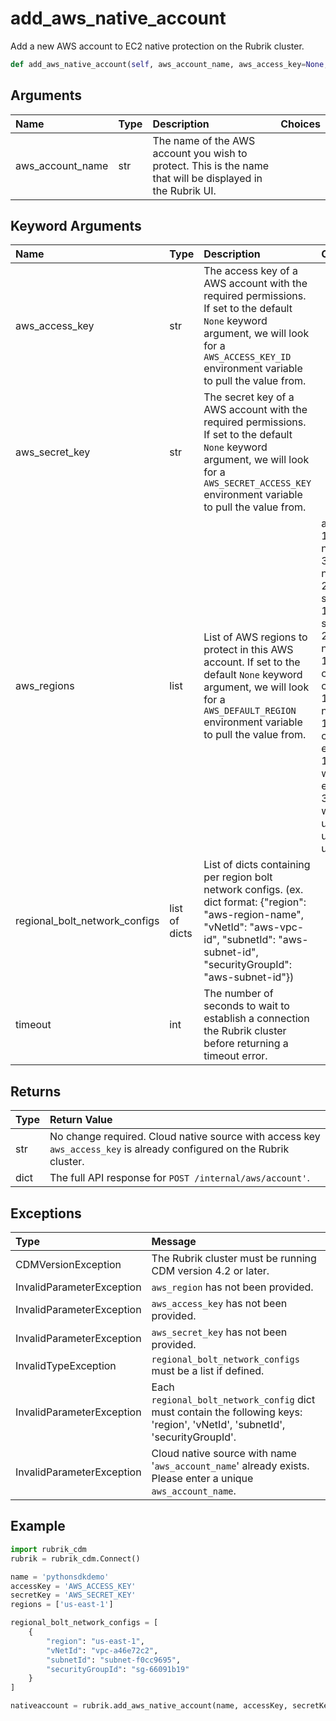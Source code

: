 # add\_aws\_native\_account

Add a new AWS account to EC2 native protection on the Rubrik cluster.

```python
def add_aws_native_account(self, aws_account_name, aws_access_key=None, aws_secret_key=None, aws_regions=None, regional_bolt_network_configs=None, timeout=30):
```

## Arguments

| Name | Type | Description | Choices |
| :--- | :--- | :--- | :--- |
| aws\_account\_name | str | The name of the AWS account you wish to protect. This is the name that will be displayed in the Rubrik UI. |  |

## Keyword Arguments

| Name | Type | Description | Choices | Default |
| :--- | :--- | :--- | :--- | :--- |
| aws\_access\_key | str | The access key of a AWS account with the required permissions. If set to the default `None` keyword argument, we will look for a `AWS_ACCESS_KEY_ID` environment variable to pull the value from. |  | None |
| aws\_secret\_key | str | The secret key of a AWS account with the required permissions. If set to the default `None` keyword argument, we will look for a `AWS_SECRET_ACCESS_KEY` environment variable to pull the value from. |  | None |
| aws\_regions | list | List of AWS regions to protect in this AWS account. If set to the default `None` keyword argument, we will look for a `AWS_DEFAULT_REGION` environment variable to pull the value from. | ap-south-1, ap-northeast-3, ap-northeast-2, ap-southeast-1, ap-southeast-2, ap-northeast-1, ca-central-1, cn-north-1, cn-northwest-1, eu-central-1, eu-west-1, eu-west-2, eu-west-3, us-west-1, us-east-1, us-east-2, us-west-2 | None |
| regional\_bolt\_network\_configs | list of dicts | List of dicts containing per region bolt network configs. \(ex. dict format: {"region": "aws-region-name", "vNetId": "aws-vpc-id", "subnetId": "aws-subnet-id", "securityGroupId": "aws-subnet-id"}\) |  | None |
| timeout | int | The number of seconds to wait to establish a connection the Rubrik cluster before returning a timeout error. |  | 30 |

## Returns

| Type | Return Value |
| :--- | :--- |
| str | No change required. Cloud native source with access key `aws_access_key` is already configured on the Rubrik cluster. |
| dict | The full API response for `POST /internal/aws/account'`. |

## Exceptions

| Type | Message |
| :--- | :--- |
| CDMVersionException | The Rubrik cluster must be running CDM version 4.2 or later. |
| InvalidParameterException | `aws_region` has not been provided. |
| InvalidParameterException | `aws_access_key` has not been provided. |
| InvalidParameterException | `aws_secret_key` has not been provided. |
| InvalidTypeException | `regional_bolt_network_configs` must be a list if defined. |
| InvalidParameterException | Each `regional_bolt_network_config` dict must contain the following keys: 'region', 'vNetId', 'subnetId', 'securityGroupId'. |
| InvalidParameterException | Cloud native source with name '`aws_account_name`' already exists. Please enter a unique `aws_account_name`. |

## Example

```python
import rubrik_cdm
rubrik = rubrik_cdm.Connect()

name = 'pythonsdkdemo'
accessKey = 'AWS_ACCESS_KEY'
secretKey = 'AWS_SECRET_KEY'
regions = ['us-east-1']

regional_bolt_network_configs = [
    {
        "region": "us-east-1", 
        "vNetId": "vpc-a46e72c2",
        "subnetId": "subnet-f0cc9695", 
        "securityGroupId": "sg-66091b19"
    }
]

nativeaccount = rubrik.add_aws_native_account(name, accessKey, secretKey, regions, regional_bolt_network_configs)
```

